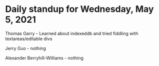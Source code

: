 # Daily standup for Wednesday, May 5, 2021

Thomas Garry - Learned about indexeddb and tried fiddling with textareas/editable divs

Jerry Guo - nothing

Alexander Berryhill-Williams - nothing